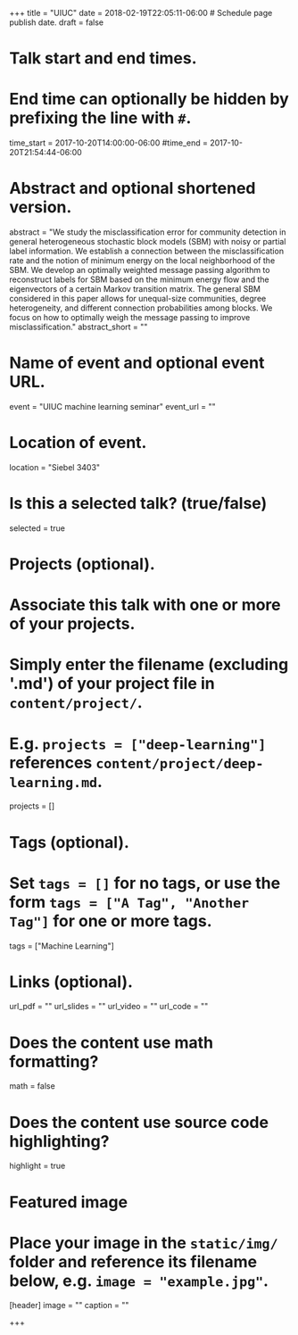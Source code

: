 +++
title = "UIUC"
date = 2018-02-19T22:05:11-06:00  # Schedule page publish date.
draft = false

# Talk start and end times.
#   End time can optionally be hidden by prefixing the line with `#`.
time_start = 2017-10-20T14:00:00-06:00
#time_end = 2017-10-20T21:54:44-06:00

# Abstract and optional shortened version.
abstract = "We study the misclassification error for community detection in general heterogeneous stochastic block models (SBM) with noisy or partial label information. We establish a connection between the misclassification rate and the notion of minimum energy on the local neighborhood of the SBM. We develop an optimally weighted message passing algorithm to reconstruct labels for SBM based on the minimum energy flow and the eigenvectors of a certain Markov transition matrix. The general SBM considered in this paper allows for unequal-size communities, degree heterogeneity, and different connection probabilities among blocks. We focus on how to optimally weigh the message passing to improve misclassification."
abstract_short = ""

# Name of event and optional event URL.
event = "UIUC machine learning seminar"
event_url = ""

# Location of event.
location = "Siebel 3403"

# Is this a selected talk? (true/false)
selected = true

# Projects (optional).
#   Associate this talk with one or more of your projects.
#   Simply enter the filename (excluding '.md') of your project file in `content/project/`.
#   E.g. `projects = ["deep-learning"]` references `content/project/deep-learning.md`.
projects = []

# Tags (optional).
#   Set `tags = []` for no tags, or use the form `tags = ["A Tag", "Another Tag"]` for one or more tags.
tags = ["Machine Learning"]

# Links (optional).
url_pdf = ""
url_slides = ""
url_video = ""
url_code = ""

# Does the content use math formatting?
math = false

# Does the content use source code highlighting?
highlight = true

# Featured image
# Place your image in the `static/img/` folder and reference its filename below, e.g. `image = "example.jpg"`.
[header]
image = ""
caption = ""

+++
